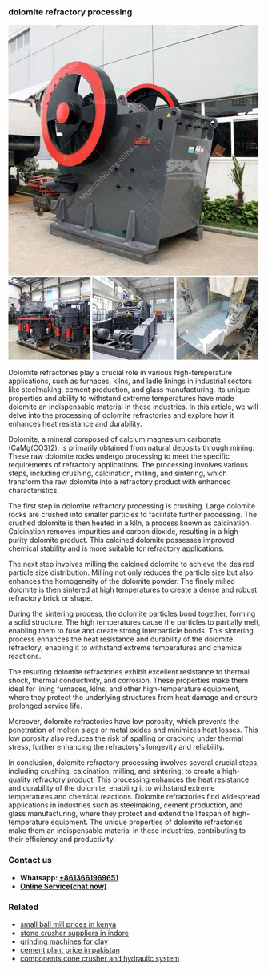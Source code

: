 <h3>dolomite refractory processing</h3><img src='1706768126.jpg' alt=''><p>Dolomite refractories play a crucial role in various high-temperature applications, such as furnaces, kilns, and ladle linings in industrial sectors like steelmaking, cement production, and glass manufacturing. Its unique properties and ability to withstand extreme temperatures have made dolomite an indispensable material in these industries. In this article, we will delve into the processing of dolomite refractories and explore how it enhances heat resistance and durability.</p><p>Dolomite, a mineral composed of calcium magnesium carbonate (CaMg(CO3)2), is primarily obtained from natural deposits through mining. These raw dolomite rocks undergo processing to meet the specific requirements of refractory applications. The processing involves various steps, including crushing, calcination, milling, and sintering, which transform the raw dolomite into a refractory product with enhanced characteristics.</p><p>The first step in dolomite refractory processing is crushing. Large dolomite rocks are crushed into smaller particles to facilitate further processing. The crushed dolomite is then heated in a kiln, a process known as calcination. Calcination removes impurities and carbon dioxide, resulting in a high-purity dolomite product. This calcined dolomite possesses improved chemical stability and is more suitable for refractory applications.</p><p>The next step involves milling the calcined dolomite to achieve the desired particle size distribution. Milling not only reduces the particle size but also enhances the homogeneity of the dolomite powder. The finely milled dolomite is then sintered at high temperatures to create a dense and robust refractory brick or shape.</p><p>During the sintering process, the dolomite particles bond together, forming a solid structure. The high temperatures cause the particles to partially melt, enabling them to fuse and create strong interparticle bonds. This sintering process enhances the heat resistance and durability of the dolomite refractory, enabling it to withstand extreme temperatures and chemical reactions.</p><p>The resulting dolomite refractories exhibit excellent resistance to thermal shock, thermal conductivity, and corrosion. These properties make them ideal for lining furnaces, kilns, and other high-temperature equipment, where they protect the underlying structures from heat damage and ensure prolonged service life.</p><p>Moreover, dolomite refractories have low porosity, which prevents the penetration of molten slags or metal oxides and minimizes heat losses. This low porosity also reduces the risk of spalling or cracking under thermal stress, further enhancing the refractory's longevity and reliability.</p><p>In conclusion, dolomite refractory processing involves several crucial steps, including crushing, calcination, milling, and sintering, to create a high-quality refractory product. This processing enhances the heat resistance and durability of the dolomite, enabling it to withstand extreme temperatures and chemical reactions. Dolomite refractories find widespread applications in industries such as steelmaking, cement production, and glass manufacturing, where they protect and extend the lifespan of high-temperature equipment. The unique properties of dolomite refractories make them an indispensable material in these industries, contributing to their efficiency and productivity.</p><h3>Contact us</h3><ul><li><strong>Whatsapp:&nbsp;<a href="https://wa.me/8613661969651">+8613661969651</a></strong></li><li><a href="https://swt.shibang-china.com/?git&amp;zhl&amp;dolomite refractory processing"><strong>Online Service(chat now)</strong></a></li></ul><h3>Related</h3><ul><li><a href='small ball mill prices in kenya.md'>small ball mill prices in kenya</a></li><li><a href='stone crusher suppliers in indore.md'>stone crusher suppliers in indore</a></li><li><a href='grinding machines for clay.md'>grinding machines for clay</a></li><li><a href='cement plant price in pakistan.md'>cement plant price in pakistan</a></li><li><a href='components cone crusher and hydraulic system.md'>components cone crusher and hydraulic system</a></li></ul>
